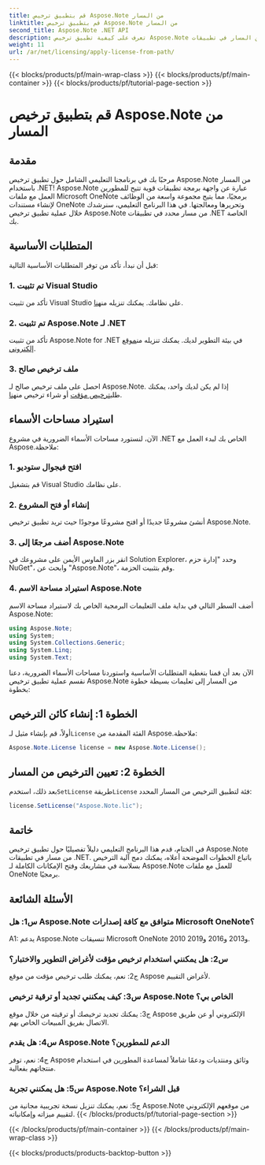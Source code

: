 ```yaml
---
title: قم بتطبيق ترخيص Aspose.Note من المسار
linktitle: قم بتطبيق ترخيص Aspose.Note من المسار
second_title: Aspose.Note .NET API
description: تعرف على كيفية تطبيق ترخيص Aspose.Note من المسار في تطبيقات .NET. أطلق العنان للإمكانات الكاملة لمعالجة ملفات OneNote باستخدام Aspose.Note.
weight: 11
url: /ar/net/licensing/apply-license-from-path/
---
```


{{< blocks/products/pf/main-wrap-class >}}
{{< blocks/products/pf/main-container >}}
{{< blocks/products/pf/tutorial-page-section >}}

# قم بتطبيق ترخيص Aspose.Note من المسار

## مقدمة

مرحبًا بك في برنامجنا التعليمي الشامل حول تطبيق ترخيص Aspose.Note من المسار باستخدام .NET! Aspose.Note عبارة عن واجهة برمجة تطبيقات قوية تتيح للمطورين العمل مع ملفات Microsoft OneNote برمجيًا، مما يتيح مجموعة واسعة من الوظائف لإنشاء مستندات OneNote وتحريرها ومعالجتها. في هذا البرنامج التعليمي، سنرشدك خلال عملية تطبيق ترخيص Aspose.Note من مسار محدد في تطبيقات .NET الخاصة بك.

## المتطلبات الأساسية

قبل أن نبدأ، تأكد من توفر المتطلبات الأساسية التالية:

### 1. تم تثبيت Visual Studio

 تأكد من تثبيت Visual Studio على نظامك. يمكنك تنزيله من[هنا](https://visualstudio.microsoft.com/downloads/).

### 2. تم تثبيت Aspose.Note لـ .NET

 تأكد من تثبيت Aspose.Note for .NET في بيئة التطوير لديك. يمكنك تنزيله من[موقع إلكتروني](https://releases.aspose.com/note/net/).

### 3. ملف ترخيص صالح

 احصل على ملف ترخيص صالح لـ Aspose.Note. إذا لم يكن لديك واحد، يمكنك طلب[ترخيص مؤقت](https://purchase.aspose.com/temporary-license/) أو شراء ترخيص من[هنا](https://purchase.aspose.com/buy).

## استيراد مساحات الأسماء

الآن، لنستورد مساحات الأسماء الضرورية في مشروع .NET الخاص بك لبدء العمل مع Aspose.ملاحظة:

### 1. افتح فيجوال ستوديو

قم بتشغيل Visual Studio على نظامك.

### 2. إنشاء أو فتح المشروع

أنشئ مشروعًا جديدًا أو افتح مشروعًا موجودًا حيث تريد تطبيق ترخيص Aspose.Note.

### 3. أضف مرجعًا إلى Aspose.Note

انقر بزر الماوس الأيمن على مشروعك في Solution Explorer، وحدد "إدارة حزم NuGet"، وابحث عن "Aspose.Note"، وقم بتثبيت الحزمة.

### 4. استيراد مساحة الاسم Aspose.Note

أضف السطر التالي في بداية ملف التعليمات البرمجية الخاص بك لاستيراد مساحة الاسم Aspose.Note:

```csharp
using Aspose.Note;
using System;
using System.Collections.Generic;
using System.Linq;
using System.Text;
```

الآن بعد أن قمنا بتغطية المتطلبات الأساسية واستوردنا مساحات الأسماء الضرورية، دعنا نقسم عملية تطبيق ترخيص Aspose.Note من المسار إلى تعليمات بسيطة خطوة بخطوة:

## الخطوة 1: إنشاء كائن الترخيص

 أولاً، قم بإنشاء مثيل لـ`License` الفئة المقدمة من Aspose.ملاحظة:

```csharp
Aspose.Note.License license = new Aspose.Note.License();
```

## الخطوة 2: تعيين الترخيص من المسار

بعد ذلك، استخدم`SetLicense` طريقة`License` فئة لتطبيق الترخيص من المسار المحدد:

```csharp
license.SetLicense("Aspose.Note.lic");
```

## خاتمة

في الختام، قدم هذا البرنامج التعليمي دليلاً تفصيليًا حول تطبيق ترخيص Aspose.Note من مسار في تطبيقات .NET. باتباع الخطوات الموضحة أعلاه، يمكنك دمج آلية الترخيص بسلاسة في مشاريعك وفتح الإمكانات الكاملة لـ Aspose.Note للعمل مع ملفات OneNote برمجيًا.

## الأسئلة الشائعة

### س1: هل Aspose.Note متوافق مع كافة إصدارات Microsoft OneNote؟

A1: يدعم Aspose.Note تنسيقات Microsoft OneNote 2010 و2013 و2016 و2019.

### س2: هل يمكنني استخدام ترخيص مؤقت لأغراض التطوير والاختبار؟

ج2: نعم، يمكنك طلب ترخيص مؤقت من موقع Aspose لأغراض التقييم.

### س3: كيف يمكنني تجديد أو ترقية ترخيص Aspose.Note الخاص بي؟

ج3: يمكنك تجديد ترخيصك أو ترقيته من خلال موقع Aspose الإلكتروني أو عن طريق الاتصال بفريق المبيعات الخاص بهم.

### س4: هل يقدم Aspose.Note الدعم للمطورين؟

ج4: نعم، توفر Aspose وثائق ومنتديات ودعمًا شاملاً لمساعدة المطورين في استخدام منتجاتهم بفعالية.

### س5: هل يمكنني تجربة Aspose.Note قبل الشراء؟

ج5: نعم، يمكنك تنزيل نسخة تجريبية مجانية من Aspose.Note من موقعهم الإلكتروني لتقييم ميزاته وإمكانياته.
{{< /blocks/products/pf/tutorial-page-section >}}

{{< /blocks/products/pf/main-container >}}
{{< /blocks/products/pf/main-wrap-class >}}

{{< blocks/products/products-backtop-button >}}
